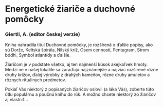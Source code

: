 Energetické žiariče a duchovné pomôcky
======================================

### Giertli, A. (editor českej verzie)

Kniha nahradila titul Duchovné pomôcky, je rozšírená o ďalšie popisy, ako sú
Dorže, Keltská špirála, Nilský kríž, Osem cenností, Pentagram, Strom bódhi,
Symbol atlantídy a ďalšie.

Žiaričom je v podstate všetko, aj ten najmenší kúsok akejkoľvek hmoty. Medzi ne
v našej lokalite sa zaraďujú najznámejšie a najviac rozšírené rôzne druhy
krížov, ďalej výrobky z drahých kameňov, rôzne druhy amuletov a rôznych
rituálnych predmetov.

Pokiaľ Vás niektorý z popísaných žiaričov oslovil (a láka Vás), zoberte túto
útlu populárnu a poučnú knihu do rúk. A možno chcete niektorý zo žiaričov aj
vlastniť…

